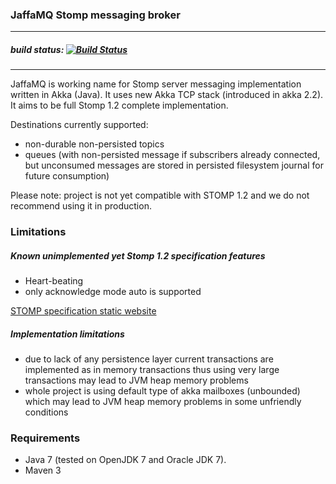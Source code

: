 ### JaffaMQ Stomp messaging broker
---
##### build status: [![Build Status](https://travis-ci.org/jszczepankiewicz/jaffamq.png?branch=master)](https://travis-ci.org/jszczepankiewicz/jaffamq)
---

JaffaMQ is working name for Stomp server messaging implementation written in Akka (Java). It uses new Akka TCP stack (introduced in akka 2.2). It aims to be full Stomp 1.2 complete implementation.

Destinations currently supported:
- non-durable non-persisted topics
- queues (with non-persisted message if subscribers already connected, but unconsumed messages are stored in persisted filesystem journal for future consumption)

Please note: project is not yet compatible with STOMP 1.2 and we do not recommend using it in production.

### Limitations

##### Known unimplemented yet Stomp 1.2 specification features
- Heart-beating
- only acknowledge mode auto is supported

[STOMP specification static website](http://stomp.github.com/)

##### Implementation limitations
- due to lack of any persistence layer current transactions are implemented as in memory transactions thus using very large transactions may lead to JVM heap memory problems
- whole project is using default type of akka mailboxes (unbounded) which may lead to JVM heap memory problems in some unfriendly conditions

### Requirements
- Java 7 (tested on OpenJDK 7 and Oracle JDK 7).
- Maven 3
